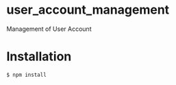 # user_account_management
Management of User Account 

# Installation 

```bash
$ npm install
```



